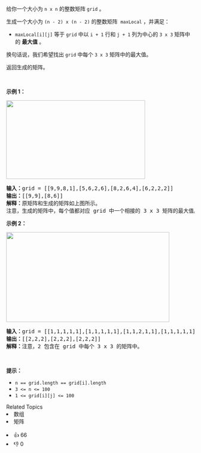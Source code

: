 <p>给你一个大小为 <code>n x n</code> 的整数矩阵 <code>grid</code> 。</p>

<p>生成一个大小为&nbsp;<code>(n - 2) x (n - 2)</code> 的整数矩阵&nbsp; <code>maxLocal</code> ，并满足：</p>

<ul> 
 <li><code>maxLocal[i][j]</code> 等于 <code>grid</code> 中以 <code>i + 1</code> 行和 <code>j + 1</code> 列为中心的 <code>3 x 3</code> 矩阵中的 <strong>最大值</strong> 。</li> 
</ul>

<p>换句话说，我们希望找出 <code>grid</code> 中每个&nbsp;<code>3 x 3</code> 矩阵中的最大值。</p>

<p>返回生成的矩阵。</p>

<p>&nbsp;</p>

<p><strong>示例 1：</strong></p>

<p><img alt="" src="https://assets.leetcode.com/uploads/2022/06/21/ex1.png" style="width: 371px; height: 210px;" /></p>

<pre>
<strong>输入：</strong>grid = [[9,9,8,1],[5,6,2,6],[8,2,6,4],[6,2,2,2]]
<strong>输出：</strong>[[9,9],[8,6]]
<strong>解释：</strong>原矩阵和生成的矩阵如上图所示。
注意，生成的矩阵中，每个值都对应 grid 中一个相接的 3 x 3 矩阵的最大值。</pre>

<p><strong>示例 2：</strong></p>

<p><img alt="" src="https://assets.leetcode.com/uploads/2022/07/02/ex2new2.png" style="width: 436px; height: 240px;" /></p>

<pre>
<strong>输入：</strong>grid = [[1,1,1,1,1],[1,1,1,1,1],[1,1,2,1,1],[1,1,1,1,1],[1,1,1,1,1]]
<strong>输出：</strong>[[2,2,2],[2,2,2],[2,2,2]]
<strong>解释：</strong>注意，2 包含在 grid 中每个 3 x 3 的矩阵中。
</pre>

<p>&nbsp;</p>

<p><strong>提示：</strong></p>

<ul> 
 <li><code>n == grid.length == grid[i].length</code></li> 
 <li><code>3 &lt;= n &lt;= 100</code></li> 
 <li><code>1 &lt;= grid[i][j] &lt;= 100</code></li> 
</ul>

<div><div>Related Topics</div><div><li>数组</li><li>矩阵</li></div></div><br><div><li>👍 66</li><li>👎 0</li></div>